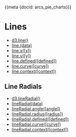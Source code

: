 {{meta {docid: arcs_pie_charts}}}

<script src="https://d3js.org/d3.v4.min.js"></script>

<style>
    svg { background-color: lightblue; }
</style>

# Lines

+ [d3.line()](https://github.com/d3/d3-shape#line)
+ [line.(data)](https://github.com/d3/d3-shape#_line)
+ [line.x([x])](https://github.com/d3/d3-shape#line_x)
+ [line.y([y])](https://github.com/d3/d3-shape#line_y)
+ [line.defined([defined])](https://github.com/d3/d3-shape#line_defined)
+ [line.curve([curve])](https://github.com/d3/d3-shape#line_curve)
+ [line.context([context])](https://github.com/d3/d3-shape#line_context)

## Line Radials

+ [d3.lineRadial()](https://github.com/d3/d3-shape#lineRadial)
+ [lineRadial(data)](https://github.com/d3/d3-shape#_lineRadial)
+ [lineRadial.angle([angle])](https://github.com/d3/d3-shape#lineRadial_angle)
+ [lineRadial.radius([radius])](https://github.com/d3/d3-shape#lineRadial_radius)
+ [lineRadial.defined([defined])](https://github.com/d3/d3-shape#lineRadial_defined)
+ [lineRadial.curve([curve])](https://github.com/d3/d3-shape#lineRadial_curve)
+ [lineRadial.context([context])](https://github.com/d3/d3-shape#lineRadial_context)